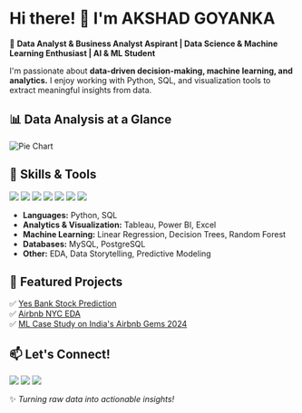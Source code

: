 # Hi there! 👋 I'm AKSHAD GOYANKA



🚀 **Data Analyst & Business Analyst Aspirant | Data Science & Machine Learning Enthusiast | AI & ML Student**  

I'm passionate about **data-driven decision-making, machine learning, and analytics.** I enjoy working with Python, SQL, and visualization tools to extract meaningful insights from data.

## 📊 Data Analysis at a Glance

![Pie Chart](https://quickchart.io/chart?c={type:'pie',data:{labels:['ML','EDA','SQL','Visualization'],datasets:[{data:[30,25,25,20]}]}})

## 🔧 Skills & Tools

<p align="left">
  <img src="https://img.shields.io/badge/Python-3776AB?style=for-the-badge&logo=python&logoColor=white" />
  <img src="https://img.shields.io/badge/SQL-4479A1?style=for-the-badge&logo=postgresql&logoColor=white" />
  <img src="https://img.shields.io/badge/Tableau-E97627?style=for-the-badge&logo=tableau&logoColor=white" />
  <img src="https://img.shields.io/badge/PowerBI-F2C811?style=for-the-badge&logo=powerbi&logoColor=black" />
  <img src="https://img.shields.io/badge/Excel-217346?style=for-the-badge&logo=microsoft-excel&logoColor=white" />
  <img src="https://img.shields.io/badge/PostgreSQL-336791?style=for-the-badge&logo=postgresql&logoColor=white" />
  <img src="https://img.shields.io/badge/MySQL-005C84?style=for-the-badge&logo=mysql&logoColor=white" />
</p>

- **Languages:** Python, SQL
- **Analytics & Visualization:** Tableau, Power BI, Excel
- **Machine Learning:** Linear Regression, Decision Trees, Random Forest
- **Databases:** MySQL, PostgreSQL
- **Other:** EDA, Data Storytelling, Predictive Modeling

## 📂 Featured Projects
✅ [Yes Bank Stock Prediction](https://github.com/Aks18had/Yes-Bank-Stock-ML-Prediction)  
✅ [Airbnb NYC EDA](https://github.com/Aks18had/Airbnb_2019_NYC)  
✅ [ML Case Study on India's Airbnb Gems 2024](https://github.com/Aks18had)  

## 📫 Let's Connect!

<p align="left">
  <a href="https://www.linkedin.com/in/akshad-goyanka-933563253"><img src="https://img.shields.io/badge/LinkedIn-0A66C2?style=for-the-badge&logo=linkedin&logoColor=white" /></a>
  <a href="https://github.com/Aks18had"><img src="https://img.shields.io/badge/GitHub-181717?style=for-the-badge&logo=github&logoColor=white" /></a>
  <a href="mailto:akshadgoyanka@gmail.com"><img src="https://img.shields.io/badge/Email-D14836?style=for-the-badge&logo=gmail&logoColor=white" /></a>
</p>

✨ *Turning raw data into actionable insights!*
